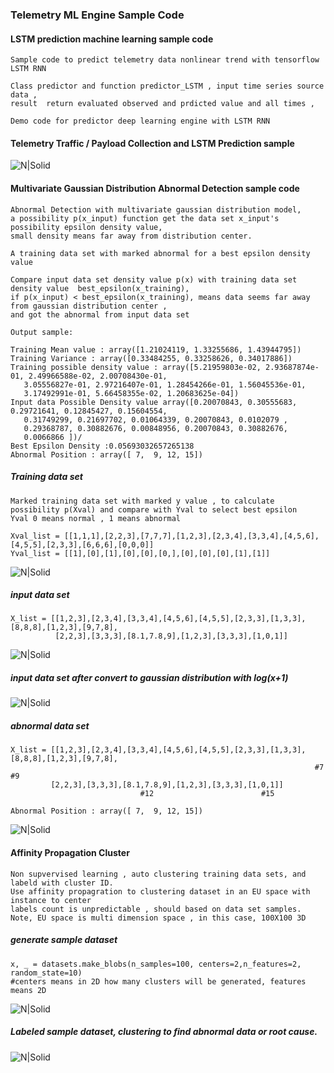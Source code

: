 ### Telemetry ML Engine Sample Code

#### LSTM prediction machine learning sample code    
    Sample code to predict telemetry data nonlinear trend with tensorflow LSTM RNN

    Class predictor and function predictor_LSTM , input time series source data ,
    result  return evaluated observed and prdicted value and all times ,

    Demo code for predictor deep learning engine with LSTM RNN 
    
#### Telemetry Traffic / Payload Collection and LSTM Prediction sample 

![N|Solid](predict_result.png)


#### Multivariate Gaussian Distribution Abnormal Detection sample code

    Abnormal Detection with multivariate gaussian distribution model, 
    a possibility p(x_input) function get the data set x_input's possibility epsilon density value,
    small density means far away from distribution center.

    A training data set with marked abnormal for a best epsilon density value

    Compare input data set density value p(x) with training data set density value  best_epsilon(x_training),
    if p(x_input) < best_epsilon(x_training), means data seems far away from gaussian distribution center , 
    and got the abnormal from input data set
    
    Output sample:
    
    Training Mean value : array([1.21024119, 1.33255686, 1.43944795])
    Training Variance : array([0.33484255, 0.33258626, 0.34017886])
    Training possible density value : array([5.21959803e-02, 2.93687874e-01, 2.49966588e-02, 2.00708430e-01,
       3.05556827e-01, 2.97216407e-01, 1.28454266e-01, 1.56045536e-01,
       3.17492991e-01, 5.66458355e-02, 1.20683625e-04])
    Input data Possible Density value array([0.20070843, 0.30555683, 0.29721641, 0.12845427, 0.15604554,
       0.31749299, 0.21697702, 0.01064339, 0.20070843, 0.0102079 ,
       0.29368787, 0.30882676, 0.00848956, 0.20070843, 0.30882676,
       0.0066866 ])/
    Best Epsilon Density :0.05693032657265138
    Abnormal Position : array([ 7,  9, 12, 15])

##### Training data set

    Marked training data set with marked y value , to calculate possibility p(Xval) and compare with Yval to select best epsilon
    Yval 0 means normal , 1 means abnormal
    
    Xval_list = [[1,1,1],[2,2,3],[7,7,7],[1,2,3],[2,3,4],[3,3,4],[4,5,6],[4,5,5],[2,3,3],[6,6,6],[0,0,0]]
    Yval_list = [[1],[0],[1],[0],[0],[0,],[0],[0],[0],[1],[1]]
    
![N|Solid](training_data_set.png)

##### input data set

    X_list = [[1,2,3],[2,3,4],[3,3,4],[4,5,6],[4,5,5],[2,3,3],[1,3,3],[8,8,8],[1,2,3],[9,7,8],
              [2,2,3],[3,3,3],[8.1,7.8,9],[1,2,3],[3,3,3],[1,0,1]]
    
![N|Solid](input_data_set.png)

##### input data set after convert to gaussian distribution with log(x+1)

![N|Solid](input_data_after_gd.png)

##### abnormal data set
    
    X_list = [[1,2,3],[2,3,4],[3,3,4],[4,5,6],[4,5,5],[2,3,3],[1,3,3],[8,8,8],[1,2,3],[9,7,8],
                                                                        #7              #9
             [2,2,3],[3,3,3],[8.1,7.8,9],[1,2,3],[3,3,3],[1,0,1]]
                                 #12                        #15
                                 
    Abnormal Position : array([ 7,  9, 12, 15])
                                                                                            
![N|Solid](abnormal_data_set.png)

#### Affinity Propagation Cluster

    Non supvervised learning , auto clustering training data sets, and labeld with cluster ID.
    Use affinity propagration to clustering dataset in an EU space with instance to center
    labels count is unpredictable , should based on data set samples.
    Note, EU space is multi dimension space , in this case, 100X100 3D


##### generate sample dataset
    
    x, _ = datasets.make_blobs(n_samples=100, centers=2,n_features=2, random_state=10)
    #centers means in 2D how many clusters will be generated, features means 2D
    
![N|Solid](ap_cluster_sample_data.png)

##### Labeled sample dataset, clustering to find abnormal data or root cause.

![N|Solid](ap_cluster_result.png)